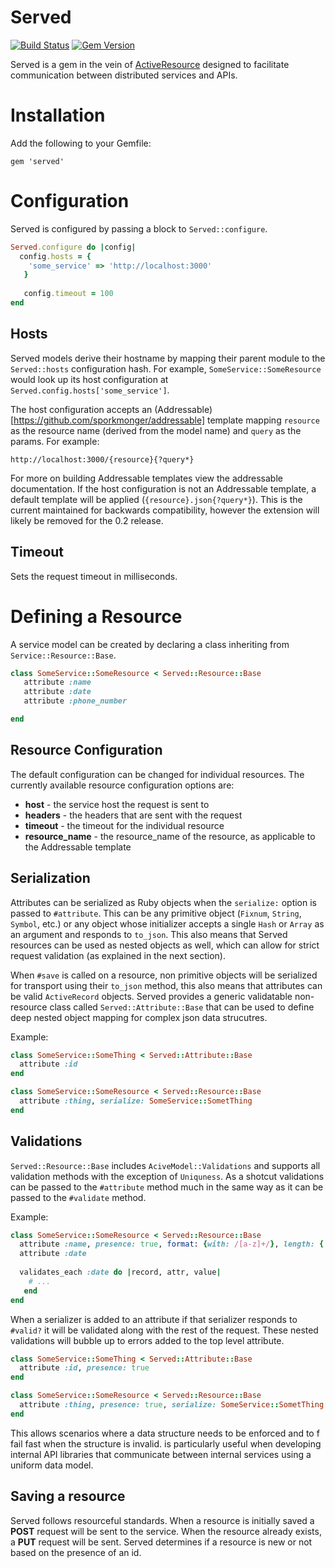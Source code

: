 # Served
[![Build Status](https://travis-ci.org/optoro/served.svg)](https://travis-ci.org/optoro/served)
[![Gem Version](https://badge.fury.io/rb/served.svg)](https://badge.fury.io/rb/served)

Served is a gem in the vein of [ActiveResource](https://github.com/rails/activeresource) designed to facilitate
communication between distributed services and APIs.

# Installation

Add the following to your Gemfile:

```gem 'served'```

# Configuration
Served is configured by passing a block to ```Served::configure```.

```ruby
Served.configure do |config|
  config.hosts = {
    'some_service' => 'http://localhost:3000'
   }
   
   config.timeout = 100
end
```

## Hosts
Served models derive their hostname by mapping their parent module to the `Served::hosts` configuration hash. For
example, `SomeService::SomeResource` would look up its host configuration at 
`Served.config.hosts['some_service']`.

The host configuration accepts an (Addressable)[https://github.com/sporkmonger/addressable] template mapping
`resource` as the resource name (derived from the model name) and `query` as the params. For example:

```
http://localhost:3000/{resource}{?query*}
```

For more on building Addressable templates view the addressable documentation. If the host configuration is not an
Addressable template, a default template will be applied (```{resource}.json{?query*}```). This is the current
maintained for backwards compatibility, however the extension will likely be removed for the 0.2 release.

## Timeout
Sets the request timeout in milliseconds.


# Defining a Resource
A service model can be created by declaring a class inheriting from ```Service::Resource::Base```.

```ruby
class SomeService::SomeResource < Served::Resource::Base
   attribute :name
   attribute :date
   attribute :phone_number

end
```

## Resource Configuration
The default configuration can be changed for individual resources. The currently available resource configuration
options are:

* **host** - the service host the request is sent to
* **headers** - the headers that are sent with the request
* **timeout** - the timeout for the individual resource
* **resource_name** - the resource_name of the resource, as applicable to the Addressable template

## Serialization

Attributes can be serialized as Ruby objects when the `serialize:` option is passed to `#attribute`. This can be any
primitive object (`Fixnum`, `String`, `Symbol`, etc.) or any object whose initializer accepts a single `Hash` or `Array`
as an argument and responds to `to_json`. This also means that Served resources can be used as nested objects as well, 
which can allow for strict request validation (as explained in the next section).

When `#save` is called on a resource, non primitive objects will be serialized for transport using their `to_json`
method, this also means that attributes can be valid `ActiveRecord` objects. Served provides a generic validatable
non-resource class called `Served::Attribute::Base` that can be used to define deep nested object mapping for 
complex json data strucutres. 

Example:

```ruby
class SomeService::SomeThing < Served::Attribute::Base
  attribute :id
end

class SomeService::SomeResource < Served::Resource::Base
  attribute :thing, serialize: SomeService::SometThing
end
```

## Validations
`Served::Resource::Base` includes `AciveModel::Validations` and supports all validation methods with the exception of 
`Uniquness`. As a shotcut validations can be passed to the `#attribute` method much in the same way as it can be passed 
to the `#validate` method. 

Example:

```ruby
class SomeService::SomeResource < Served::Resource::Base
  attribute :name, presence: true, format: {with: /[a-z]+/}, length: { within: (3..10) }
  attribute :date
  
  validates_each :date do |record, attr, value|
    # ...
   end
end

```

When a serializer is added to an attribute if that serializer responds to `#valid?` it will be validated along with the
 rest of the request. These nested validations will bubble up to errors added to the top level  attribute.


```ruby
class SomeService::SomeThing < Served::Attribute::Base
  attribute :id, presence: true
end

class SomeService::SomeResource < Served::Resource::Base
  attribute :thing, presence: true, serialize: SomeService::SometThing
end
```

This allows scenarios where a data structure needs to be enforced and to f fail fast when the structure is invalid.
is particularly useful when developing internal API libraries that communicate between internal services using a uniform data model.

## Saving a resource

Served follows resourceful standards. When a resource is initially saved a **POST** request will be sent
to the service. When the resource already exists, a **PUT** request will be sent. Served determines if
a resource is new or not based on the presence of an id.

